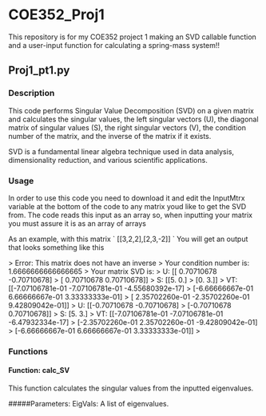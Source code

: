 # COE352_Proj1
This repository is for my COE352 project 1 making an SVD callable function and a user-input function for calculating a spring-mass system!!

## Proj1_pt1.py

### Description <a name="description"></a>
This code performs Singular Value Decomposition (SVD) on a given matrix and calculates the singular values, the left singular vectors (U), the diagonal matrix of singular values (S), the right singular vectors (V), the condition number of the matrix, and the inverse of the matrix if it exists. 
<p>
SVD is a fundamental linear algebra technique used in data analysis, dimensionality reduction, and various scientific applications.

### Usage <a name="usage"></a>
In order to use this code you need to download it and edit the InputMtrx variable at the bottom of the code to any matrix youd like to get the SVD from. The code reads this input as an array so, when inputting your matrix you must assure it is as an array of arrays 
<p>
As an example, with this matrix ` [[3,2,2],[2,3,-2]] `
You will get an output that looks something like this
  <p>
> Error: This matrix does not have an inverse
> Your condition number is:  1.6666666666666665
> Your matrix SVD is:
> U:  [[ 0.70710678 -0.70710678]
>     [ 0.70710678  0.70710678]]
> S:  [[5. 0.]
>      [0. 3.]]
> VT: [[-7.07106781e-01 -7.07106781e-01 -4.55680392e-17]
>     [-6.66666667e-01  6.66666667e-01  3.33333333e-01]
>     [ 2.35702260e-01 -2.35702260e-01  9.42809042e-01]]
> U:  [[-0.70710678 -0.70710678]
>     [-0.70710678  0.70710678]]
> S:  [5. 3.]
> VT:  [[-7.07106781e-01 -7.07106781e-01 -6.47932334e-17]
>      [-2.35702260e-01  2.35702260e-01 -9.42809042e-01]
>      [-6.66666667e-01  6.66666667e-01  3.33333333e-01]]
>
    
### Functions <a name="functions"></a>

#### Function: calc_SV <a name="function-calc_sv"></a>
This function calculates the singular values from the inputted eigenvalues.

#####Parameters:
EigVals: A list of eigenvalues.
